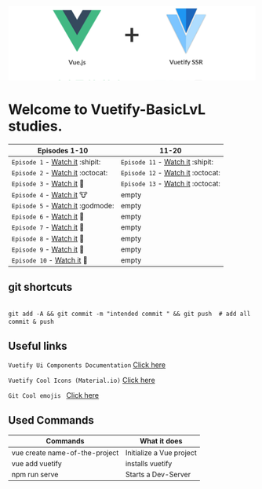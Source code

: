 ![Alt text](Images/Vuetify.png?raw=true "Title")

# Welcome to Vuetify-BasicLvL studies.
| Episodes 1-10  | 11-20 |
| ------------- | ------------- |
|```Episode 1``` - [Watch it](https://www.youtube.com/watch?v=2uZYKcKHgU0) :shipit:| ```Episode 11``` - [Watch it](https://www.youtube.com/watch?v=Dwr8ZcJ-Nyk) :shipit:|
|```Episode 2``` - [Watch it](https://www.youtube.com/watch?v=FbEW3xAmhKs) :octocat:| ```Episode 12``` - [Watch it](https://www.youtube.com/watch?v=ml9M8i9F56E) :octocat:|
|```Episode 3``` - [Watch it](https://www.youtube.com/watch?v=FGC48C2beoA) :pig2:| ```Episode 13``` - [Watch it](https://www.youtube.com/watch?v=0Qv-6fQBFfA) :octocat:|
|```Episode 4``` - [Watch it](https://www.youtube.com/watch?v=BIuQfQcptIU) :cow:| empty |
|```Episode 5``` - [Watch it](https://www.youtube.com/watch?v=kp2vsNlV5xc) :godmode:| empty |
|```Episode 6``` - [Watch it](https://www.youtube.com/watch?v=55hSO_LJeCo) :eyes:| empty |
|```Episode 7``` - [Watch it](https://www.youtube.com/watch?v=pbU9JxMriOo) :japanese_goblin:| empty |
|```Episode 8``` - [Watch it](https://www.youtube.com/watch?v=6Uw8QiC1emA) :hamster:| empty |
|```Episode 9``` - [Watch it](https://www.youtube.com/watch?v=Qnj5CsUD0cs) :boar:| empty |
|```Episode 10``` - [Watch it](https://www.youtube.com/watch?v=DnxplXitv8w) :wolf:| empty |

## git shortcuts
```

git add -A && git commit -m "intended commit " && git push  # add all commit & push

```

## Useful links
```Vuetify Ui Components Documentation``` [Click here](https://vuetifyjs.com/en/components/alerts)

```Vuetify Cool Icons (Material.io)``` [Click here](https://material.io/tools/icons/?style=baseline)

```Git Cool emojis ``` [Click here](https://gist.github.com/rxaviers/7360908)

## Used Commands

| Commands  | What it does |
| ------------- | ------------- |
| vue create name-of-the-project  | Initialize a Vue project  |
| vue add vuetify  | installs vuetify |
| npm run serve  | Starts a Dev-Server  |
